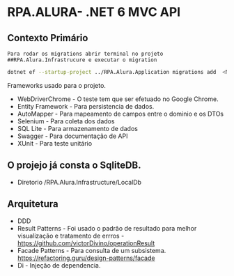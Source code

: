 # RPA.ALURA- .NET 6 MVC API

## Contexto Primário

```
Para rodar os migrations abrir terminal no projeto ##RPA.Alura.Infrastrucure e executar o migration
```

```sh
dotnet ef --startup-project ../RPA.Alura.Application migrations add  <NomeDaMigration> --output-dir Migrations/Entities
```

Frameworks usado para o projeto.
- WebDriverChrome - O teste tem que ser efetuado no Google Chrome.
- Entity Framework - Para persistencia de dados.
- AutoMapper - Para mapeamento de campos entre o dominio e os DTOs
- Selenium - Para coleta dos dados
- SQL Lite - Para armazenamento de dados
- Swagger - Para documentação de API
- XUnit - Para teste unitário

## O projejo já consta o SqliteDB. 
- Diretorio /RPA.Alura.Infrastructure/LocalDb


## Arquitetura

- DDD
- Result Patterns - Foi usado o padrão de resultado para melhor visualização e tratamento de errros - https://github.com/victorDivino/operationResult
- Facade Patterns - Para consulta de um subsistema. https://refactoring.guru/design-patterns/facade
- Di - Injeção de dependencia.

